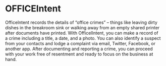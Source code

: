 # OFFICEIntent

OfficeIntent records the details of “office crimes” – things like leaving dirty dishes in the breakroom sink or walking away from
an empty shared printer after documents have printed.
With OfficelIntent, you can make a record of a crime including a title, a date, and a photo. 
You can also identify a suspect from your contacts and lodge a complaint via email, Twitter, Facebook, or another app.
After documenting and reporting a crime, you can proceed with your work free of resentment and ready to focus on the business at hand.
